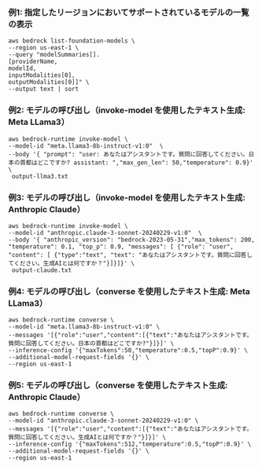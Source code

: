 
### 例1: 指定したリージョンにおいてサポートされているモデルの一覧の表示
```
aws bedrock list-foundation-models \
--region us-east-1 \
--query "modelSummaries[].
[providerName,
modelId,
inputModalities[0],
outputModalities[0]]" \
--output text | sort
```

### 例2: モデルの呼び出し（invoke-model を使用したテキスト生成: Meta LLama3）
```
aws bedrock-runtime invoke-model \
--model-id "meta.llama3-8b-instruct-v1:0"  \
--body '{ "prompt": "user: あなたはアシスタントです。質問に回答してください。日本の首都はどこですか? assistant: ","max_gen_len": 50,"temperature": 0.9}' \
 output-llma3.txt
```

### 例3: モデルの呼び出し（invoke-model を使用したテキスト生成: Anthropic Claude）
```
aws bedrock-runtime invoke-model \
--model-id "anthropic.claude-3-sonnet-20240229-v1:0"  \
--body '{ "anthropic_version": "bedrock-2023-05-31","max_tokens": 200, "temperature": 0.1, "top_p": 0.9, "messages": [ {"role": "user", "content": [ {"type":"text", "text": "あなたはアシスタントです。質問に回答してください。生成AIとは何ですか？"}]}]}' \
 output-claude.txt
```

### 例4: モデルの呼び出し（converse を使用したテキスト生成: Meta LLama3）
```
aws bedrock-runtime converse \
--model-id "meta.llama3-8b-instruct-v1:0" \
--messages '[{"role":"user","content":[{"text":"あなたはアシスタントです。質問に回答してください。日本の首都はどこですか?"}]}]' \
--inference-config '{"maxTokens":50,"temperature":0.5,"topP":0.9}' \
--additional-model-request-fields '{}' \
--region us-east-1
```

### 例5: モデルの呼び出し（converse を使用したテキスト生成: Anthropic Claude）
```
aws bedrock-runtime converse \
--model-id "anthropic.claude-3-sonnet-20240229-v1:0" \
--messages '[{"role":"user","content":[{"text":"あなたはアシスタントです。質問に回答してください。生成AIとは何ですか？"}]}]' \
--inference-config '{"maxTokens":512,"temperature":0.5,"topP":0.9}' \
--additional-model-request-fields '{}' \
--region us-east-1
```
